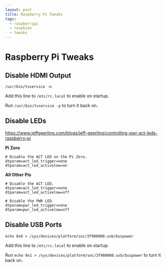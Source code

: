 ```yaml
---
layout: post
title: Raspberry Pi Tweaks
tags:
  - raspberrypi
  - raspbian
  - tweaks
---
```


# Raspberry Pi Tweaks

## Disable HDMI Output

```
/usr/bin/tvservice -o
```

Add this line to `/etc/rc.local` to enable on startup.

Run `/usr/bin/tvservice -p` to turn it back on.

## Disable LEDs

https://www.jeffgeerling.com/blogs/jeff-geerling/controlling-pwr-act-leds-raspberry-pi

**Pi Zero**

```
# Disable the ACT LED on the Pi Zero.
dtparam=act_led_trigger=none
dtparam=act_led_activelow=on
```
**All Other Pis**

```
# Disable the ACT LED.
dtparam=act_led_trigger=none
dtparam=act_led_activelow=off

# Disable the PWR LED.
dtparam=pwr_led_trigger=none
dtparam=pwr_led_activelow=off
```

## Disable USB Ports

```
echo 0x0 > /sys/devices/platform/soc/3f980000.usb/buspower
```

Add this line to `/etc/rc.local` to enable on startup.

Run `echo 0x1 > /sys/devices/platform/soc/3f980000.usb/buspower` to turn it back on.
